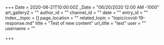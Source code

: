 +++
Date = 2020-06-21T10:00:00Z
_Date = "06/20/2020 12:00 AM -1000"
art_gallery2 = ""
author_id = ""
channel_id = ""
date = ""
entry_id = ""
index__topic = []
page_location = ""
related_topic = "topic/covid-19-response.md"
title = "Test of new content"
url_title = "test"
user = ""
username = ""

+++
